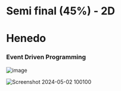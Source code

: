 # Semi final (45%) - 2D 
# Henedo
### Event Driven Programming
![image](https://github.com/Ghean20/event-driven-semi-final/assets/157086907/386ae010-d28b-4d05-9017-61e7aa4c03e9)

![Screenshot 2024-05-02 100100](https://github.com/Ghean20/event-driven-semi-final/assets/157086907/03e76a71-5bda-4e5e-b976-dcc51e233b34)
